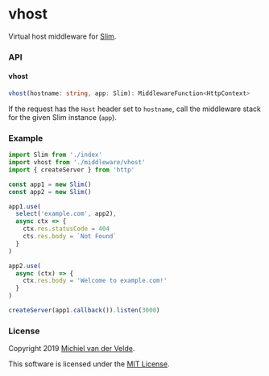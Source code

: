 # vhost

Virtual host middleware for [Slim](https://github.com/Art-of-Coding/slim).

### API

#### vhost

```ts
vhost(hostname: string, app: Slim): MiddlewareFunction<HttpContext>
```

If the request has the `Host` header set to `hostname`,
call the middleware stack for the given Slim instance (`app`).

### Example

```ts
import Slim from './index'
import vhost from './middleware/vhost'
import { createServer } from 'http'

const app1 = new Slim()
const app2 = new Slim()

app1.use(
  select('example.com', app2),
  async ctx => {
    ctx.res.statusCode = 404
    cts.res.body = `Not Found`
  }
)

app2.use(
  async (ctx) => {
    ctx.res.body = 'Welcome to example.com!'
  }
)

createServer(app1.callback()).listen(3000)
```

### License

Copyright 2019 [Michiel van der Velde](http://www.michielvdvelde.nl).

This software is licensed under the [MIT License](LICENSE).
